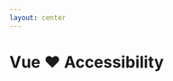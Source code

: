 ```yaml
---
layout: center
---
```


# Vue ❤️ Accessibility


<!--
As a dev:
- WebAIM MILLION
- accessibility is not necessarily framework dependent
- improve code (semantic html)
- check keyboard accessibility
- use vue-axe-next
- use vue announcer
-->